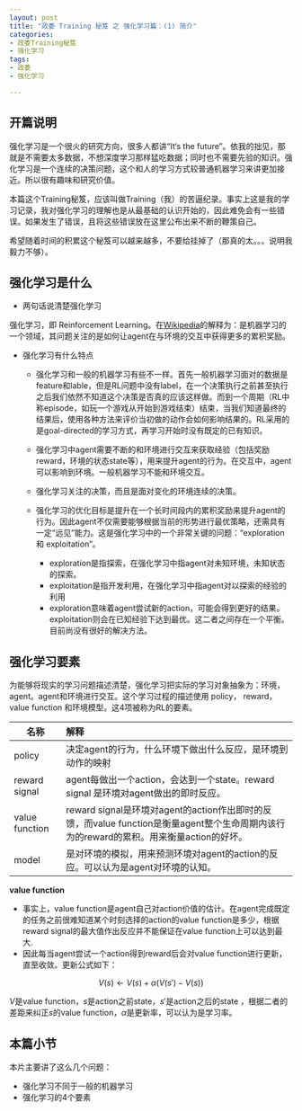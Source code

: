 ```yaml
---
layout: post
title: "政委 Training 秘笈 之 强化学习篇：(1) 简介"
categories:
- 政委Training秘笈 
- 强化学习
tags:
- 政委 
- 强化学习

---
```

<script src='https://cdnjs.cloudflare.com/ajax/libs/mathjax/2.7.5/MathJax.js?config=TeX-MML-AM_CHTML' async></script>

开篇说明
--

强化学习是一个很火的研究方向，很多人都讲“It‘s the future”。依我的拙见，那就是不需要太多数据，不想深度学习那样猛吃数据；同时也不需要先验的知识。强化学习是一个连续的决策问题，这个和人的学习方式较普通机器学习来讲更加接近。所以很有趣味和研究价值。

本篇这个Training秘笈，应该叫做Training（我）的苦逼纪录。事实上这是我的学习记录，我对强化学习的理解也是从最基础的认识开始的，因此难免会有一些错误。如果发生了错误，且将这些错误放在这里公布出来不断的鞭策自己。

希望随着时间的积累这个秘笈可以越来越多，不要给挂掉了（那真的太。。。说明我毅力不够）。


强化学习是什么
--

- 两句话说清楚强化学习

强化学习，即 Reinforcement Learning。在[Wikipedia](https://en.wikipedia.org/wiki/Reinforcement_learning)的解释为：是机器学习的一个领域，其问题关注的是如何让agent在与环境的交互中获得更多的累积奖励。

- 强化学习有什么特点

  + 强化学习和一般的机器学习有些不一样。首先一般机器学习面对的数据是feature和lable，但是RL问题中没有label，在一个决策执行之前甚至执行之后我们依然不知道这个决策是否真的应该这样做。而到一个周期（RL中称episode，如玩一个游戏从开始到游戏结束）结束，当我们知道最终的结果后，使用各种方法来评价当初做的动作会如何影响结果的。RL采用的是goal-directed的学习方式，再学习开始时没有既定的已有知识。
  
  + 强化学习中agent需要不断的和环境进行交互来获取经验（包括奖励reward，环境的状态state等），用来提升agent的行为。在交互中，agent可以影响到环境。一般机器学习不能和环境交互。
  
  + 强化学习关注的决策，而且是面对变化的环境连续的决策。

  + 强化学习的优化目标是提升在一个长时间段内的累积奖励来提升agent的行为。因此agent不仅需要能够根据当前的形势进行最优策略，还需具有一定“远见”能力。这是强化学习中的一个非常关键的问题：“exploration 和 exploitation”。

     - exploration是指探索，在强化学习中指agent对未知环境，未知状态的探索。
     - exploitation是指开发利用，在强化学习中指agent对以探索的经验的利用
     - exploration意味着agent尝试新的action，可能会得到更好的结果。exploitation则会在已知经验下达到最优。这二者之间存在一个平衡。目前尚没有很好的解决方法。


强化学习要素
--

为能够将现实的学习问题描述清楚，强化学习把实际的学习对象抽象为：环境，agent。agent和环境进行交互。这个学习过程的描述使用 policy， reward，value function 和环境模型。这4项被称为RL的要素。



名称|解释
---|:--
policy|决定agent的行为，什么环境下做出什么反应，是环境到动作的映射
reward signal| agent每做出一个action，会达到一个state。reward signal 是环境对agent做出的即时反应。
value function | reward signal是环境对agent的action作出即时的反馈，而value function是衡量agent整个生命周期内该行为的reward的累积。用来衡量action的好坏。
model|是对环境的模拟，用来预测环境对agent的action的反应。可以认为是agent对环境的认知。

**value function**

- 事实上，value function是agent自己对action价值的估计。在agent完成既定的任务之前很难知道某个时刻选择的action的value function是多少，根据reward signal的最大值作出反应并不能保证在value function上可以达到最大.
- 因此每当agent尝试一个action得到reward后会对value function进行更新，直至收敛。更新公式如下：


$$
V (s) ← V (s) + \alpha(V (s') − V (s))
$$

$V$是value function，$s$是action之前state，$s'$是action之后的state ，根据二者的差距来纠正$s$的value function，$\alpha$是更新率，可以认为是学习率。


本篇小节
--

本片主要讲了这么几个问题：

- 强化学习不同于一般的机器学习
- 强化学习的4个要素



